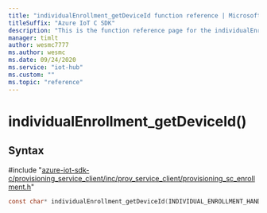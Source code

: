 ```yaml
---                             
title: "individualEnrollment_getDeviceId function reference | Microsoft Docs" 
titleSuffix: "Azure IoT C SDK"            
description: "This is the function reference page for the individualEnrollment_getDeviceId() function in the Azure IoT C SDK. This SDK is used with Azure IoT Hub and Azure IoT Hub Device Provisioning Service"            
manager: timlt                 
author: wesmc7777              
ms.author: wesmc               
ms.date: 09/24/2020                    
ms.service: "iot-hub"             
ms.custom: ""                
ms.topic: "reference"        
---                            
```


# individualEnrollment_getDeviceId()

## Syntax

\#include "[azure-iot-sdk-c/provisioning_service_client/inc/prov_service_client/provisioning_sc_enrollment.h](../provisioning-sc-enrollment-h.md)"  
```C
const char* individualEnrollment_getDeviceId(INDIVIDUAL_ENROLLMENT_HANDLE  MU_C2);
```

